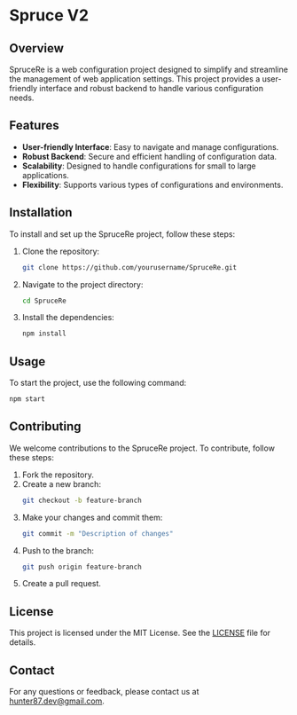 # Spruce V2

## Overview

SpruceRe is a web configuration project designed to simplify and streamline the management of web application settings. This project provides a user-friendly interface and robust backend to handle various configuration needs.

## Features

- **User-friendly Interface**: Easy to navigate and manage configurations.
- **Robust Backend**: Secure and efficient handling of configuration data.
- **Scalability**: Designed to handle configurations for small to large applications.
- **Flexibility**: Supports various types of configurations and environments.

## Installation

To install and set up the SpruceRe project, follow these steps:

1. Clone the repository:
    ```sh
    git clone https://github.com/yourusername/SpruceRe.git
    ```
2. Navigate to the project directory:
    ```sh
    cd SpruceRe
    ```
3. Install the dependencies:
    ```sh
    npm install
    ```

## Usage

To start the project, use the following command:
```sh
npm start
```

## Contributing

We welcome contributions to the SpruceRe project. To contribute, follow these steps:

1. Fork the repository.
2. Create a new branch:
    ```sh
    git checkout -b feature-branch
    ```
3. Make your changes and commit them:
    ```sh
    git commit -m "Description of changes"
    ```
4. Push to the branch:
    ```sh
    git push origin feature-branch
    ```
5. Create a pull request.

## License

This project is licensed under the MIT License. See the [LICENSE](LICENSE) file for details.

## Contact

For any questions or feedback, please contact us at [hunter87.dev@gmail.com](mailto:hunter87.dev@gmail.com).
